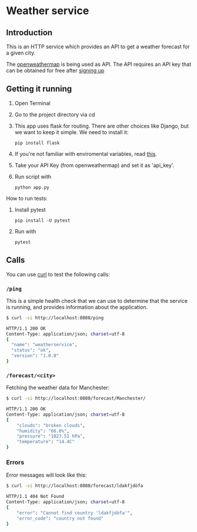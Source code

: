 Weather service
===============


Introduction
------------

This is an HTTP service which provides an API to get a weather
forecast for a given city.

The [openweathermap](https://www.openweathermap.org) is being used as API. The API requires an API key that can be obtained for free
after [signing up](https://home.openweathermap.org/users/sign_up)

Getting it running
------------------

1. Open Terminal
2. Go to the project directory via cd
3. This app uses flask for routing. There are other choices like Django, but we want to keep it simple. We need to install it:

    ```
    pip install flask
    ``` 

4. If you're not familiar with enviromental variables, read [this](https://towardsdatascience.com/how-to-hide-your-api-keys-in-python-fb2e1a61b0a0).
5. Take your API Key (from openweathermap) and set it as 'api_key'.
6. Run script with

    ```
    python app.py
    ```

How to run tests:
1. Install pytest
    ```
    pip install -U pytest
    ```
2. Run with
    ```
    pytest
    ```

Calls
-----------

You can use [curl](https://curl.haxx.se/) to test the following calls:

### `/ping`

This is a simple health check that we can use to determine that the service is
running, and provides information about the application.

```bash
$ curl -si http://localhost:8080/ping

HTTP/1.1 200 OK
Content-Type: application/json; charset=utf-8
{
  "name": "weatherservice",
  "status": "ok",
  "version": "1.0.0"
}
```

### `/forecast/<city>`


Fetching the weather data for Manchester:

```bash
$ curl -si http://localhost:8080/forecast/Manchester/

HTTP/1.1 200 OK
Content-Type: application/json; charset=utf-8
{
    "clouds": "broken clouds",
    "humidity": "66.6%",
    "pressure": "1027.51 hPa",
    "temperature": "14.4C"
}
```

### Errors

Error messages will look like this:

```bash
$ curl -si http://localhost:8080/forecast/ldakfjdöfa

HTTP/1.1 404 Not Found
Content-Type: application/json; charset=utf-8
{
    "error": "Cannot find country 'ldakfjdöfa'",
    "error_code": "country not found"
}
```

